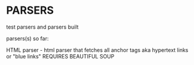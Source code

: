 # PARSERS

test parsers and parsers built

parsers(s) so far:

HTML parser - html parser that fetches all anchor tags aka hypertext links or "blue links" REQUIRES BEAUTIFUL SOUP
